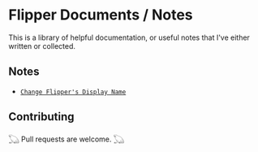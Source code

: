 # Flipper Documents / Notes

This is a library of helpful documentation, or useful notes that I've either written or collected. 

## Notes
- [`Change Flipper's Display Name`](https://github.com/FroggMaster/Flipper/blob/main/Notes%20and%20Documentation/Change%20Flippers%20Display%20Name.md)

## Contributing
𓆏 Pull requests are welcome. 𓆏
